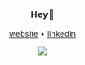 <div align="center" style={width: "30px", display:"flex", justifyContent:"center"}>

<h3 style={textAlign:"center", width:"100%"}> Hey👋</h3>



  
 [website](https://kumbu.live) • [linkedin](https://www.linkedin.com/in/kumbukani-kamanga/)

<!--
<div style={ display: "flex", width: "100%", justifyContent: "center", alignItems: "center" }>
  <img  src="https://github-readme-stats.vercel.app/api?username=kumbu132&theme=dark"
</div>
-->
<div style={ display: "flex", width: "100%", justifyContent: "center", alignItems: "center" }>
  <img  src="https://github-readme-streak-stats.herokuapp.com?user=kumbu132&theme=dark&date_format=j%20M%5B%20Y%5D&exclude_days=Sun%2CSat"
</div>
  
</div>
<!--
**kumbu132/kumbu132** is a ✨ _special_ ✨ repository because its `README.md` (this file) appears on your GitHub profile.

Here are some ideas to get you started:

- 🔭 I’m currently working on ...
- 🌱 I’m currently learning ...
- 👯 I’m looking to collaborate on ...
- 🤔 I’m looking for help with ...
- 💬 Ask me about ...
- 📫 How to reach me: ...
- 😄 Pronouns: ...
- ⚡ Fun fact: ...
-->
